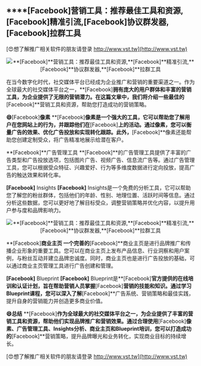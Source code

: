 ## ****[Facebook]**营销工具：推荐最佳工具和资源,**[Facebook]**精准引流,**[Facebook]**协议群发器,**[Facebook]**拉群工具**

[😍想了解推广相关软件的朋友请登录 http://www.vst.tw](http://www.vst.tw)

 <center><img src="https://vst.tw/MP4/tuiguang/png/8.png" alt="**[Facebook]**营销工具：推荐最佳工具和资源,**[Facebook]**精准引流,**[Facebook]**协议群发器,**[Facebook]**拉群工具"></center>

在当今数字化时代，社交媒体平台已经成为企业推广和营销的重要渠道之一。作为全球最大的社交媒体平台之一，**[Facebook]**拥有庞大的用户群体和丰富的营销工具，为企业提供了无限的营销潜力。在这篇文章中，我们将介绍一些最佳的**[Facebook]**营销工具和资源，帮助您打造成功的营销策略。

**😄**[Facebook]**像素**
**[Facebook]**像素是一个强大的工具，它可以帮助您了解用户在您网站上的行为，并跟踪他们在**[Facebook]**上的活动。通过像素，您可以衡量广告的效果、优化广告投放和实现转化跟踪。此外，**[Facebook]**像素还能帮助您创建定制受众，将广告精准地展示给潜在客户。

**[Facebook]**广告管理工具
**[Facebook]**的广告管理工具提供了丰富的广告类型和广告投放选项，包括图片广告、视频广告、信息流广告等。通过广告管理工具，您可以根据受众特征、兴趣爱好、行为等多维度数据进行定向投放，提高广告的触达效果和转化率。

**[Facebook]** Insights
**[Facebook]** Insights是一个免费的分析工具，它可以帮助您了解您的粉丝群体，包括他们的年龄、性别、地理位置、活跃时间等信息。通过分析这些数据，您可以更好地了解目标受众，调整营销策略并优化内容，以提升用户参与度和品牌影响力。

 <center><img src="https://vst.tw/MP4/tuiguang/png/8.png" alt="**[Facebook]**营销工具：推荐最佳工具和资源,**[Facebook]**精准引流,**[Facebook]**协议群发器,**[Facebook]**拉群工具"></center>

**[Facebook]**商业主页
一个完善的**[Facebook]**商业主页是进行品牌推广和传播企业形象的重要工具。您可以在商业主页上发布产品信息、行业洞察和用户案例，与粉丝互动并建立品牌忠诚度。同时，商业主页也是进行广告投放的基础，可以通过商业主页管理工具进行广告创建和管理。

**[Facebook]** Blueprint
**[Facebook]** Blueprint是**[Facebook]**官方提供的在线培训和认证计划，旨在帮助营销人员掌握**[Facebook]**营销的技能和知识。通过学习Blueprint课程，您可以深入了解**[Facebook]**广告系统、营销策略和最佳实践，提升自身的营销能力并创造更多商业价值。

**😄总结**
**[Facebook]**作为全球最大的社交媒体平台之一，为企业提供了丰富的营销工具和资源，帮助他们实现品牌推广和营销效果。通过合理使用**[Facebook]**像素、广告管理工具、Insights分析、商业主页和Blueprint培训，您可以打造成功的**[Facebook]**营销策略，提升品牌曝光和业务转化，实现商业目标的持续增长。

[😍想了解推广相关软件的朋友请登录 http://www.vst.tw](http://www.vst.tw)



